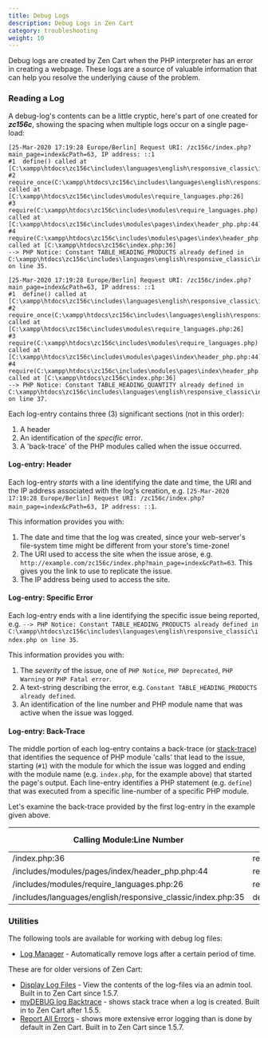 ```yaml
---
title: Debug Logs 
description: Debug Logs in Zen Cart 
category: troubleshooting
weight: 10
---
```


Debug logs are created by Zen Cart when the PHP interpreter has an
error in creating a webpage.   These logs are a source of valuable information 
that can help you resolve the underlying cause of the problem. 

### Reading a Log

A debug-log's contents can be a little cryptic, here's part of one created for ***zc156c***, showing the spacing when multiple logs occur on a single page-load:

```
[25-Mar-2020 17:19:28 Europe/Berlin] Request URI: /zc156c/index.php?main_page=index&cPath=63, IP address: ::1
#1  define() called at [C:\xampp\htdocs\zc156c\includes\languages\english\responsive_classic\index.php:35]
#2  require_once(C:\xampp\htdocs\zc156c\includes\languages\english\responsive_classic\index.php) called at [C:\xampp\htdocs\zc156c\includes\modules\require_languages.php:26]
#3  require(C:\xampp\htdocs\zc156c\includes\modules\require_languages.php) called at [C:\xampp\htdocs\zc156c\includes\modules\pages\index\header_php.php:44]
#4  require(C:\xampp\htdocs\zc156c\includes\modules\pages\index\header_php.php) called at [C:\xampp\htdocs\zc156c\index.php:36]
--> PHP Notice: Constant TABLE_HEADING_PRODUCTS already defined in C:\xampp\htdocs\zc156c\includes\languages\english\responsive_classic\index.php on line 35.

[25-Mar-2020 17:19:28 Europe/Berlin] Request URI: /zc156c/index.php?main_page=index&cPath=63, IP address: ::1
#1  define() called at [C:\xampp\htdocs\zc156c\includes\languages\english\responsive_classic\index.php:37]
#2  require_once(C:\xampp\htdocs\zc156c\includes\languages\english\responsive_classic\index.php) called at [C:\xampp\htdocs\zc156c\includes\modules\require_languages.php:26]
#3  require(C:\xampp\htdocs\zc156c\includes\modules\require_languages.php) called at [C:\xampp\htdocs\zc156c\includes\modules\pages\index\header_php.php:44]
#4  require(C:\xampp\htdocs\zc156c\includes\modules\pages\index\header_php.php) called at [C:\xampp\htdocs\zc156c\index.php:36]
--> PHP Notice: Constant TABLE_HEADING_QUANTITY already defined in C:\xampp\htdocs\zc156c\includes\languages\english\responsive_classic\index.php on line 37.
```

Each log-entry contains three (3) significant sections (not in this order):

1. A header
2. An identification of the _specific_ error.
3. A 'back-trace' of the PHP modules called when the issue occurred.

#### Log-entry: Header

Each log-entry *starts* with a line identifying the date and time, the URI and the IP address associated with the log's creation, e.g. `[25-Mar-2020 17:19:28 Europe/Berlin] Request URI: /zc156c/index.php?main_page=index&cPath=63, IP address: ::1`.

This information provides you with:

1. The date and time that the log was created, since your web-server's file-system time might be different from your store's time-zone!
2. The URI used to access the site when the issue arose, e.g. `http://example.com/zc156c/index.php?main_page=index&cPath=63`.  This gives you the link to use to replicate the issue.
3. The IP address being used to access the site.  

#### Log-entry: Specific Error

Each log-entry ends with a line identifying the specific issue being reported, e.g. `--> PHP Notice: Constant TABLE_HEADING_PRODUCTS already defined in C:\xampp\htdocs\zc156c\includes\languages\english\responsive_classic\index.php on line 35`.

This information provides you with:

1. The _severity_ of the issue, one of `PHP Notice`, `PHP Deprecated`, `PHP Warning` or `PHP Fatal error`.
2. A text-string describing the error, e.g. `Constant TABLE_HEADING_PRODUCTS already defined`.
3. An identification of the line number and PHP module name that was active when the issue was logged.

#### Log-entry: Back-Trace

The middle portion of each log-entry contains a back-trace (or [stack-trace](https://en.wikipedia.org/wiki/Stack_trace)) that identifies the sequence of PHP module 'calls' that lead to the issue, starting (`#1`) with the module for which the issue was logged and ending with the module name (e.g. `index.php`, for the example above) that started the page's output.  Each line-entry identifies a PHP statement (e.g. `define`) that was executed from a specific line-number of a specific PHP module.

Let's examine the back-trace provided by the first log-entry in the example given above.

| Calling Module:Line Number                                  | PHP Function |
| ----------------------------------------------------------- | ------------ |
| /index.php:36                                               | require      |
| /includes/modules/pages/index/header_php.php:44             | require      |
| /includes/modules/require_languages.php:26                  | require_once |
| /includes/languages/english/responsive_classic/index.php:35 | define       |

### Utilities
The following tools are available for working with debug log files:

- [Log Manager](https://www.zen-cart.com/downloads.php?do=file&id=2123) - Automatically remove logs after a certain period of time.

These are for older versions of Zen Cart:

- [Display Log Files](https://www.zen-cart.com/downloads.php?do=file&id=1583) - View the contents of the log-files via an admin tool. Built in to Zen Cart since 1.5.7.
- [myDEBUG log Backtrace](https://www.zen-cart.com/downloads.php?do=file&id=1879) - shows stack trace when a log is created. Built in to Zen Cart after 1.5.5. 
- [Report All Errors](https://www.zen-cart.com/downloads.php?do=file&id=1792) - shows more extensive error logging than is done by default in Zen Cart. Built in to Zen Cart since 1.5.7.

